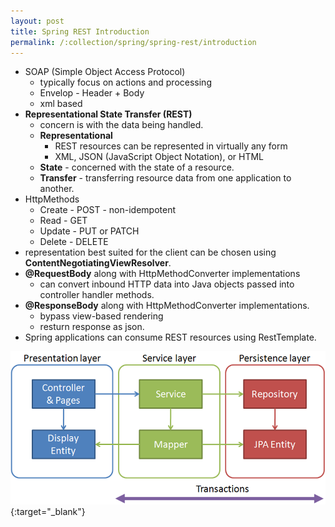 ```yaml
---
layout: post
title: Spring REST Introduction
permalink: /:collection/spring/spring-rest/introduction
---
```



- SOAP (Simple Object Access Protocol)
  - typically focus on actions and processing
  - Envelop - Header + Body
  - xml based
- **Representational State Transfer (REST)**
  - concern is with the data being handled.
  - **Representational**
    - REST resources can be represented in virtually any form
    - XML, JSON (JavaScript Object Notation), or HTML
  - **State** - concerned with the state of a resource.
  - **Transfer** - transferring resource data from one application to another.
- HttpMethods
  - Create - POST - non-idempotent
  - Read - GET
  - Update - PUT or PATCH
  - Delete - DELETE
- representation best suited for the client can be chosen using **ContentNegotiatingViewResolver**.
- **@RequestBody** along with HttpMethodConverter implementations
  - can convert inbound HTTP data into Java objects passed into controller handler methods.
- **@ResponseBody** along with HttpMethodConverter implementations.
  - bypass view-based rendering
  - resturn response as json.
- Spring applications can consume REST resources using RestTemplate.

![spring-rest-diagram-2](https://github.com/arpit04tripathi/files-cdn/raw/cdn/spring/spring-rest/spring-rest-diagram-2.png){:target="_blank"}

